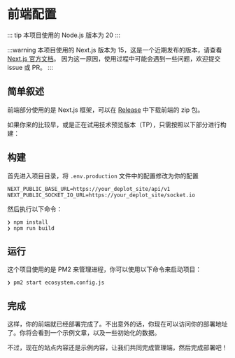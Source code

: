 # 前端配置

::: tip
本项目使用的 Node.js 版本为 20
:::

:::warning
本项目使用的 Next.js 版本为 15，这是一个近期发布的版本，请查看 [Next.js 官方文档](https://nextjs.org/docs)。
因为这一原因，使用过程中可能会遇到一些问题，欢迎提交 issue 或 PR。
:::

## 简单叙述

前端部分使用的是 Next.js 框架，可以在 [Release](https://github.com/grtsinry43/grtblog/releases) 中下载前端的 zip 包。

如果你来的比较早，或是正在试用技术预览版本（TP），只需按照以下部分进行构建：

## 构建

首先进入项目目录，将 `.env.production` 文件中的配置修改为你的配置

```shell
NEXT_PUBLIC_BASE_URL=https://your_deplot_site/api/v1
NEXT_PUBLIC_SOCKET_IO_URL=https://your_deplot_site/socket.io
```

然后执行以下命令：

```shell
❯ npm install
❯ npm run build
```

## 运行

这个项目使用的是 PM2 来管理进程，你可以使用以下命令来启动项目：

```shell
❯ pm2 start ecosystem.config.js
```

## 完成

这样，你的前端就已经部署完成了。不出意外的话，你现在可以访问你的部署地址了。你将会看到一个示例文章，以及一些初始化的数据。

不过，现在的站点内容还是示例内容，让我们共同完成管理端，然后完成部署吧！
